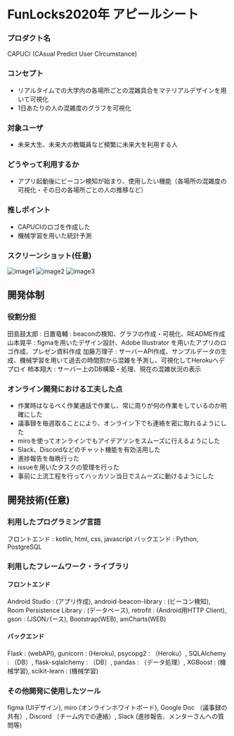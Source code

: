# FunLocks2020年 アピールシート

### プロダクト名
CAPUCI (CAsual Predict User CIrcumstance)

### コンセプト
- リアルタイムでの大学内の各場所ごとの混雑具合をマテリアルデザインを用いて可視化
- 1日あたりの人の混雑度のグラフを可視化

### 対象ユーザ
- 未来大生、未来大の教職員など頻繁に未来大を利用する人

### どうやって利用するか
- アプリ起動後にビーコン検知が始まり、使用したい機能（各場所の混雑度の可視化・その日の各場所ごとの人の推移など）

### 推しポイント
- CAPUCIのロゴを作成した
- 機械学習を用いた統計予測

### スクリーンショット(任意)
![image1](https://user-images.githubusercontent.com/66785066/102675179-c1cccd80-41db-11eb-9770-135753064bad.png)
![image2](https://user-images.githubusercontent.com/66785066/102675258-0ce6e080-41dc-11eb-959f-d82085f8f44e.jpg)
![image3](https://user-images.githubusercontent.com/66785066/102675166-b7123880-41db-11eb-94ff-b761bf859ed2.jpg)

## 開発体制
### 役割分担
田島鼓太郎 : 
日置竜輔 : beaconの検知、グラフの作成・可視化、README作成
山本晃平 : figmaを用いたデザイン設計、Adobe Illustrator を用いたアプリのロゴ作成、プレゼン資料作成
加藤万理子 : サーバーAPI作成、サンプルデータの生成、機械学習を用いて過去の時間割から混雑を予測し、可視化してHerokuへデプロイ
柿本翔大 : サーバー上のDB構築・処理、現在の混雑状況の表示

### オンライン開発における工夫した点
- 作業時はなるべく作業通話で作業し、常に周りが何の作業をしているのか明確にした
- 議事録を毎週取ることにより、オンライン下でも連絡を密に取れるようにした
- miroを使ってオンラインでもアイデアソンをスムーズに行えるようにした
- Slack、Discordなどのチャット機能を有効活用した
- 進捗報告を毎晩行った
- issueを用いたタスクの管理を行った
- 事前に上流工程を行ってハッカソン当日でスムーズに動けるようにした

## 開発技術(任意)
### 利用したプログラミング言語
フロントエンド : kotlin, html, css, javascript
バックエンド : Python, PostgreSQL

### 利用したフレームワーク・ライブラリ
#### フロントエンド 
Android Studio : (アプリ作成), android-beacon-library : (ビーコン検知), Room Persistence Library : (データベース), retrofit : (Android用HTTP Client), 
gson : (JSONパース), Bootstrap(WEB), amCharts(WEB)

#### バックエンド
Flask : (webAPI), gunicorn : (Heroku), psycopg2 : （Heroku）, SQLAlchemy : （DB）, flask-sqlalchemy : （DB）, pandas : （データ処理）, 
XGBoost : (機械学習), scikit-learn : (機械学習)

### その他開発に使用したツール
figma (UIデザイン), miro (オンラインホワイトボード), Google Doc （議事録の共有）, Discord （チーム内での連絡）, Slack (進捗報告、メンターさんへの質問等)

